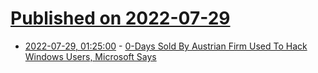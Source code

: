 # [Published on 2022-07-29](index.md)

* [2022-07-29, 01:25:00](https://tech.slashdot.org/story/22/07/28/2345224/0-days-sold-by-austrian-firm-used-to-hack-windows-users-microsoft-says?utm_source=rss1.0mainlinkanon&utm_medium=feed) - [0-Days Sold By Austrian Firm Used To Hack Windows Users, Microsoft Says](https://tech.slashdot.org/story/22/07/28/2345224/0-days-sold-by-austrian-firm-used-to-hack-windows-users-microsoft-says?utm_source=rss1.0mainlinkanon&utm_medium=feed)
